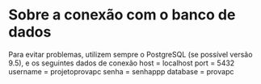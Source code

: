 # Sobre a conexão com o banco de dados

Para evitar problemas, utilizem sempre o PostgreSQL (se possível versão 9.5), e os seguintes dados de conexão
host = localhost
port =  5432
username = projetoprovapc
senha = senhappp
database = provapc
